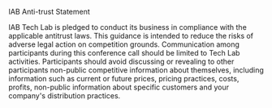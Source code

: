 IAB Anti-trust Statement

IAB Tech Lab is pledged to conduct its business in compliance with the applicable antitrust laws.  This guidance is intended to reduce the risks of adverse legal action on competition grounds.  Communication among participants during this conference call should be limited to Tech Lab activities.  Participants should avoid discussing or revealing to other participants non-public competitive information about themselves, including information such as current or future prices, pricing practices, costs, profits, non-public information about specific customers and your company's distribution practices.
